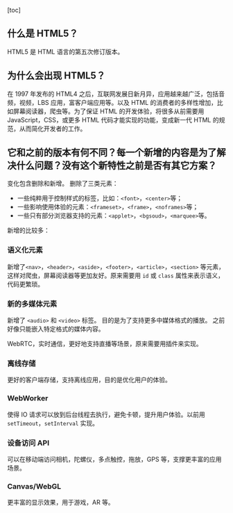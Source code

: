 [toc]
## 什么是 HTML5？
HTML5 是 HTML 语言的第五次修订版本。

## 为什么会出现 HTML5？
在 1997 年发布的 HTML4 之后，互联网发展日新月异，应用越来越广泛，包括音频，视频，LBS 应用，富客户端应用等。以及 HTML 的消费者的多样性增加，比如屏幕阅读器，爬虫等。为了保证 HTML 的开发体验，将很多从前需要用 JavaScript，CSS，或更多 HTML 代码才能实现的功能，变成新一代 HTML 的规范，从而简化开发者的工作。

## 它和之前的版本有何不同？每一个新增的内容是为了解决什么问题？没有这个新特性之前是否有其它方案？
变化包含删除和新增。
删除了三类元素：
* 一些纯粹用于控制样式的标签，比如：`<font>`，`<center>`等；
* 一些影响使用体验的元素：`<frameset>`，`<frame>`，`<noframes>`等；
* 一些只有部分浏览器支持的元素：`<applet>`，`<bgsoud>`，`<marquee>`等。

新增的比较多：
### 语义化元素
新增了`<nav>`，`<header>`，`<aside>`，`<footer>`，`<article>`，`<section>` 等元素，这样对爬虫，屏幕阅读器等更加友好。原来需要用 `id` 或 `class` 属性来表示语义，代码更繁琐。

### 新的多媒体元素
新增了 `<audio>` 和 `<video>` 标签。
目的是为了支持更多中媒体格式的播放。
之前好像只能嵌入特定格式的媒体内容。

WebRTC，实时通信，更好地支持直播等场景，原来需要用插件来实现。

### 离线存储
更好的客户端存储，支持离线应用，目的是优化用户的体验。

### WebWorker
使得 IO 请求可以放到后台线程去执行，避免卡顿，提升用户体验。以前用 `setTimeout`，`setInterval` 实现。

### 设备访问 API
可以在移动端访问相机，陀螺仪，多点触控，拖放，GPS 等，支撑更丰富的应用场景。

### Canvas/WebGL
更丰富的显示效果，用于游戏，AR 等。
